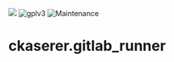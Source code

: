 [![](https://img.shields.io/travis/com/ckaserer/ansible-role-gitlab-runner/master?style=flat-square)](https://travis-ci.com/ckaserer/ansible-role-gitlab-runner)
![gplv3](https://img.shields.io/badge/license-GPL%20v3.0-brightgreen.svg?style=flat-square)
![Maintenance](https://img.shields.io/maintenance/yes/2021?style=flat-square)

# ckaserer.gitlab_runner